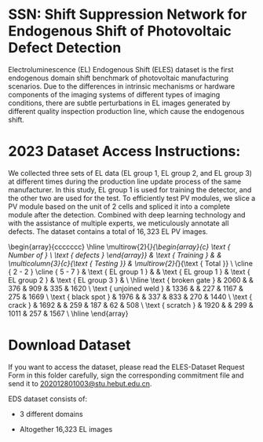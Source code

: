 # SSN: Shift Suppression Network for Endogenous Shift of Photovoltaic Defect Detection

Electroluminescence (EL) Endogenous Shift (ELES) dataset is the first endogenous domain shift benchmark of photovoltaic manufacturing scenarios. Due to the differences in intrinsic mechanisms or hardware components of the imaging systems of different types of imaging conditions, there are subtle perturbations in EL images generated by different quality inspection production line, which cause the endogenous shift.

# 2023 Dataset Access Instructions:
We collected three sets of EL data (EL group 1, EL group 2, and EL group 3) at different times during the production line update process of the same manufacturer. In this study, EL group 1 is used for training the detector, and the other two are used for the test. To efficiently test PV modules, we slice a PV module based on the unit of 2 cells and spliced it into a complete module after the detection. Combined with deep learning technology and with the assistance of multiple experts, we meticulously annotate all defects. The dataset contains a total of $16,323$ EL PV images. 


\begin{array}{ccccccc}
\hline \multirow{2}{*}{\begin{array}{c}
\text { Number of } \\
\text { defects }
\end{array}} & \text { Training } & & \multicolumn{3}{c}{\text { Testing }} & \multirow{2}{*}{\text { Total }} \\
\cline { 2 - 2 } \cline { 5 - 7 } & \text { EL group 1 } & & \text { EL group 1 } & \text { EL group 2 } & \text { EL group 3 } & \\
\hline \text { broken gate } & 2060 & & 376 & 909 & 335 & 1620 \\
\text { unjoined weld } & 1336 & & 227 & 1167 & 275 & 1669 \\
\text { black spot } & 1976 & & 337 & 833 & 270 & 1440 \\
\text { crack } & 1692 & & 259 & 187 & 62 & 508 \\
\text { scratch } & 1920 & & 299 & 1011 & 257 & 1567 \\
\hline
\end{array}


# Download Dataset

If you want to access the dataset, please read the ELES-Dataset Request Form in this folder carefully, sign the corresponding commitment file and send it to 202012801003@stu.hebut.edu.cn.

EDS dataset consists of:

  * 3 different domains

  * Altogether 16,323 EL images


